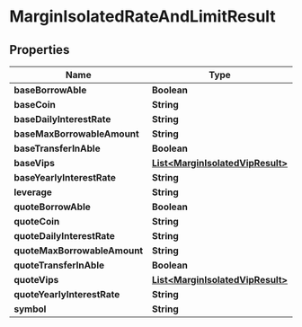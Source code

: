

# MarginIsolatedRateAndLimitResult


## Properties

| Name | Type | Description | Notes |
|------------ | ------------- | ------------- | -------------|
|**baseBorrowAble** | **Boolean** |  |  [optional] |
|**baseCoin** | **String** |  |  [optional] |
|**baseDailyInterestRate** | **String** |  |  [optional] |
|**baseMaxBorrowableAmount** | **String** |  |  [optional] |
|**baseTransferInAble** | **Boolean** |  |  [optional] |
|**baseVips** | [**List&lt;MarginIsolatedVipResult&gt;**](MarginIsolatedVipResult.md) |  |  [optional] |
|**baseYearlyInterestRate** | **String** |  |  [optional] |
|**leverage** | **String** |  |  [optional] |
|**quoteBorrowAble** | **Boolean** |  |  [optional] |
|**quoteCoin** | **String** |  |  [optional] |
|**quoteDailyInterestRate** | **String** |  |  [optional] |
|**quoteMaxBorrowableAmount** | **String** |  |  [optional] |
|**quoteTransferInAble** | **Boolean** |  |  [optional] |
|**quoteVips** | [**List&lt;MarginIsolatedVipResult&gt;**](MarginIsolatedVipResult.md) |  |  [optional] |
|**quoteYearlyInterestRate** | **String** |  |  [optional] |
|**symbol** | **String** |  |  [optional] |



